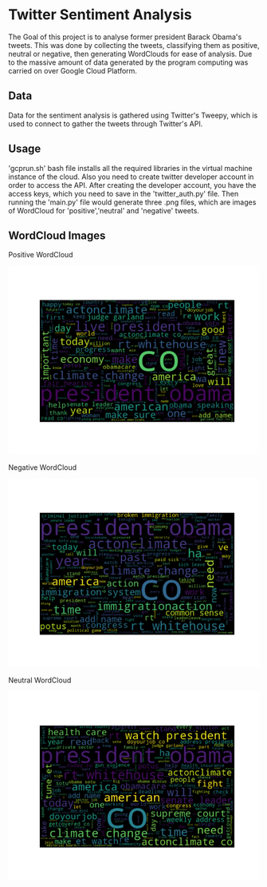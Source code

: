 # Twitter Sentiment Analysis
The Goal of this project is to analyse former president Barack Obama's tweets. This was done by collecting the tweets, classifying them as positive, neutral or negative, then generating WordClouds for ease of analysis. Due to the massive amount of data generated by the program computing was carried on over Google Cloud Platform. 

## Data
Data for the sentiment analysis is gathered using Twitter's Tweepy, which is used to connect to gather the tweets through Twitter's API.

## Usage
'gcprun.sh' bash file installs all the required libraries in the virtual machine instance of the cloud. Also you need to create twitter developer account in order to access the API. After creating the developer account, you have the access keys, which you need to save in the 'twitter_auth.py' file. Then running the 'main.py' file would generate three .png files, which are images of WordCloud for 'positive','neutral' and 'negative' tweets.

## WordCloud Images
<html>
  <body>
    <p>Positive WordCloud</p>
    <img src="Good.png">
    <p>Negative WordCloud</p>
    <img src="Bad.png">
    <p>Neutral WordCloud</p>
    <img src="Neutral.png">
  </body>
</html>

